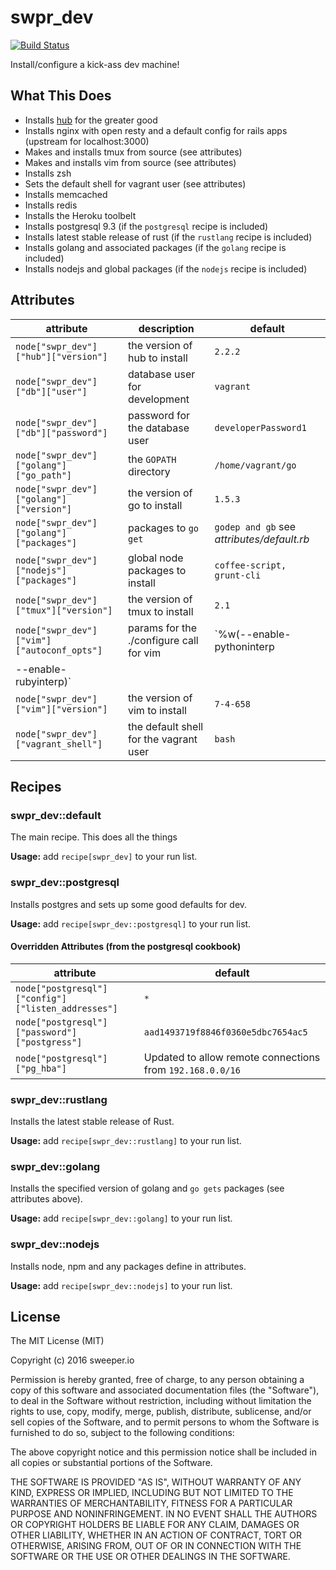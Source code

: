 # swpr_dev

[![Build Status](https://travis-ci.org/sweeperio/chef-swpr_dev.svg?branch=master)](https://travis-ci.org/sweeperio/chef-swpr_dev)

Install/configure a kick-ass dev machine!

## What This Does

* Installs [hub] for the greater good
* Installs nginx with open resty and a default config for rails apps (upstream for localhost:3000)
* Makes and installs tmux from source (see attributes)
* Makes and installs vim from source (see attributes)
* Installs zsh
* Sets the default shell for vagrant user (see attributes)
* Installs memcached
* Installs redis
* Installs the Heroku toolbelt
* Installs postgresql 9.3 (if the `postgresql` recipe is included)
* Installs latest stable release of rust (if the `rustlang` recipe is included)
* Installs golang and associated packages (if the `golang` recipe is included)
* Installs nodejs and global packages (if the `nodejs` recipe is included)

[hub]: https://github.com/github/hub

## Attributes

| attribute | description | default |
|-----------|-------------|---------|
| `node["swpr_dev"]["hub"]["version"]` | the version of hub to install | `2.2.2` |
| `node["swpr_dev"]["db"]["user"]` | database user for development | `vagrant` |
| `node["swpr_dev"]["db"]["password"]` | password for the database user | `developerPassword1` |
| `node["swpr_dev"]["golang"]["go_path"]` | the `GOPATH` directory | `/home/vagrant/go` |
| `node["swpr_dev"]["golang"]["version"]` | the version of go to install | `1.5.3` |
| `node["swpr_dev"]["golang"]["packages"]` | packages to `go get` | `godep and gb` see _attributes/default.rb_ |
| `node["swpr_dev"]["nodejs"]["packages"]` | global node packages to install | `coffee-script, grunt-cli` |
| `node["swpr_dev"]["tmux"]["version"]` | the version of tmux to install | `2.1` |
| `node["swpr_dev"]["vim"]["autoconf_opts"]` | params for the ./configure call for vim | `%w(--enable-pythoninterp
--enable-rubyinterp)` |
| `node["swpr_dev"]["vim"]["version"]` | the version of vim to install | `7-4-658` |
| `node["swpr_dev"]["vagrant_shell"]` | the default shell for the vagrant user | `bash` |

## Recipes

### swpr_dev::default

The main recipe. This does all the things

**Usage:** add `recipe[swpr_dev]` to your run list.

### swpr_dev::postgresql

Installs postgres and sets up some good defaults for dev.

**Usage:** add `recipe[swpr_dev::postgresql]` to your run list.

#### Overridden Attributes (from the postgresql cookbook)

| attribute | default |
|-----------|---------|
| `node["postgresql"]["config"]["listen_addresses"]` | `*` |
| `node["postgresql"]["password"]["postgress"]` | `aad1493719f8846f0360e5dbc7654ac5` |
| `node["postgresql"]["pg_hba"]` | Updated to allow remote connections from `192.168.0.0/16`

### swpr_dev::rustlang

Installs the latest stable release of Rust.

**Usage:** add `recipe[swpr_dev::rustlang]` to your run list.

### swpr_dev::golang

Installs the specified version of golang and `go gets` packages (see attributes above).

**Usage:** add `recipe[swpr_dev::golang]` to your run list.

### swpr_dev::nodejs

Installs node, npm and any packages define in attributes.

**Usage:** add `recipe[swpr_dev::nodejs]` to your run list.

## License

The MIT License (MIT)

Copyright (c) 2016 sweeper.io

Permission is hereby granted, free of charge, to any person obtaining a copy
of this software and associated documentation files (the "Software"), to deal
in the Software without restriction, including without limitation the rights
to use, copy, modify, merge, publish, distribute, sublicense, and/or sell
copies of the Software, and to permit persons to whom the Software is
furnished to do so, subject to the following conditions:

The above copyright notice and this permission notice shall be included in
all copies or substantial portions of the Software.

THE SOFTWARE IS PROVIDED "AS IS", WITHOUT WARRANTY OF ANY KIND, EXPRESS OR
IMPLIED, INCLUDING BUT NOT LIMITED TO THE WARRANTIES OF MERCHANTABILITY,
FITNESS FOR A PARTICULAR PURPOSE AND NONINFRINGEMENT. IN NO EVENT SHALL THE
AUTHORS OR COPYRIGHT HOLDERS BE LIABLE FOR ANY CLAIM, DAMAGES OR OTHER
LIABILITY, WHETHER IN AN ACTION OF CONTRACT, TORT OR OTHERWISE, ARISING FROM,
OUT OF OR IN CONNECTION WITH THE SOFTWARE OR THE USE OR OTHER DEALINGS IN
THE SOFTWARE.
